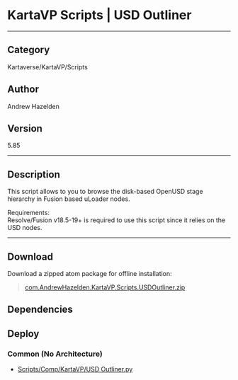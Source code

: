 # KartaVP Scripts | USD Outliner
___

## Category
Kartaverse/KartaVP/Scripts

## Author
Andrew Hazelden

## Version
5.85

___

## Description
<p>This script allows to you to browse the disk-based OpenUSD stage hierarchy in Fusion based uLoader nodes.</p>

<p>Requirements:<br>
Resolve/Fusion v18.5-19+ is required to use this script since it relies on the USD nodes.</p>

___

## Download

Download a zipped atom package for offline installation:
> [com.AndrewHazelden.KartaVP.Scripts.USDOutliner.zip](https://gitlab.com/WeSuckLess/Reactor/-/archive/master/Reactor-master.zip?path=Atoms/com.AndrewHazelden.KartaVP.Scripts.USDOutliner)  

## Dependencies

## Deploy

### Common (No Architecture)

<ul>
<li><a href="https://gitlab.com/WeSuckLess/Reactor/-/blob/master/Atoms/com.AndrewHazelden.KartaVP.Scripts.USDOutliner/Scripts/Comp/KartaVP/USD Outliner.py?ref_type=heads">Scripts/Comp/KartaVP/USD Outliner.py</a></li>
</ul>
